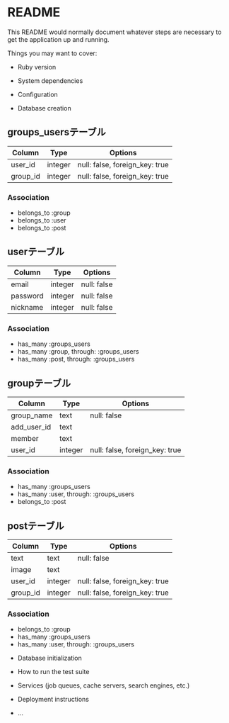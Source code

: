 # README

This README would normally document whatever steps are necessary to get the
application up and running.

Things you may want to cover:

* Ruby version

* System dependencies

* Configuration

* Database creation

## groups_usersテーブル

|Column|Type|Options|
|------|----|-------|
|user_id|integer|null: false, foreign_key: true|
|group_id|integer|null: false, foreign_key: true|

### Association
- belongs_to :group
- belongs_to :user
- belongs_to :post

## userテーブル

|Column|Type|Options|
|------|----|-------|
|email|integer|null: false|
|password|integer|null: false|
|nickname|integer|null: false|

### Association
- has_many :groups_users
- has_many :group, through: :groups_users
- has_many :post,  through: :groups_users


## groupテーブル

|Column|Type|Options|
|------|----|-------|
|group_name|text|null: false|
|add_user_id|text||
|member|text||
|user_id|integer|null: false, foreign_key: true|

### Association
- has_many :groups_users
- has_many :user, through: :groups_users
- belongs_to :post

## postテーブル

|Column|Type|Options|
|------|----|-------|
|text|text|null: false|
|image|text||
|user_id|integer|null: false, foreign_key: true|
|group_id|integer|null: false, foreign_key: true|

### Association
- belongs_to :group
- has_many :groups_users
- has_many :user, through: :groups_users

* Database initialization

* How to run the test suite

* Services (job queues, cache servers, search engines, etc.)

* Deployment instructions

* ...
